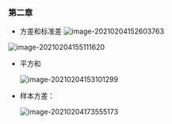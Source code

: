 ### 第二章

- 方差和标准差	<img src="https://tva1.sinaimg.cn/large/008eGmZEgy1gnbjy35h8ij30nh0c2adt.jpg" alt="image-20210204152603763"  />


<img src="https://tva1.sinaimg.cn/large/008eGmZEgy1gnbjxo86h2j30kc092q4y.jpg" alt="image-20210204155111620"  />

- 平方和

  <img src="https://tva1.sinaimg.cn/large/008eGmZEgy1gnbjcn6wmwj30iw041wfn.jpg" alt="image-20210204153101299"  />

- 样本方差：

  ![image-20210204173555173](https://tva1.sinaimg.cn/large/008eGmZEgy1gnbmylpkq2j30lx05u40x.jpg)

